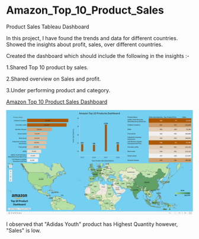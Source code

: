 # Amazon_Top_10_Product_Sales
Product Sales Tableau Dashboard 
 
In this project, I have found the trends and data for different countries. Showed the insights about profit, sales, over different countries.

Created the dashboard which should include the following in the insights :-

1.Shared Top 10 product by sales.

2.Shared overview on Sales and profit.

3.Under performing product and category.

[Amazon Top 10 Product Sales Dashboard](https://public.tableau.com/app/profile/pushp.jain/viz/AmazonTop10Products/AmazonTop10ProductsDashboard)

![AmazonTop10ProductSales](Amazon%20Dashboard.png)

I observed that "Adidas Youth" product has Highest Quantity however, "Sales" is low.

